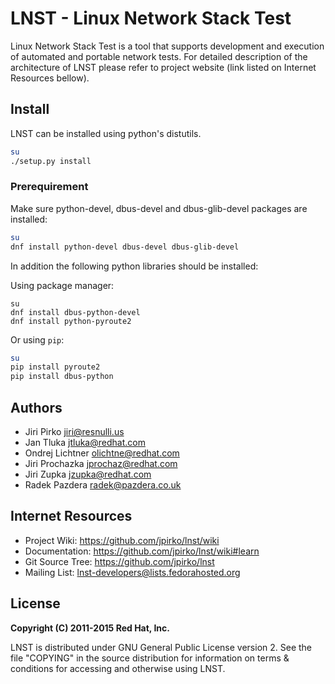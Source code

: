 # LNST - Linux Network Stack Test #

Linux Network Stack Test is a tool that supports development and execution
of automated and portable network tests. For detailed description of the
architecture of LNST please refer to project website (link listed on
Internet Resources bellow).


## Install

LNST can be installed using python's distutils.

```bash
su
./setup.py install
```

### Prerequirement

Make sure python-devel, dbus-devel and dbus-glib-devel packages are installed:
```bash
su
dnf install python-devel dbus-devel dbus-glib-devel
```

In addition the following python libraries should be installed:

Using package manager:
```
su
dnf install dbus-python-devel
dnf install python-pyroute2
```

Or using `pip`:
```bash
su
pip install pyroute2
pip install dbus-python
```

## Authors

* Jiri Pirko <jiri@resnulli.us>
* Jan Tluka <jtluka@redhat.com>
* Ondrej Lichtner <olichtne@redhat.com>
* Jiri Prochazka <jprochaz@redhat.com>
* Jiri Zupka <jzupka@redhat.com>
* Radek Pazdera <radek@pazdera.co.uk>


## Internet Resources

* Project Wiki:     https://github.com/jpirko/lnst/wiki
* Documentation:    https://github.com/jpirko/lnst/wiki#learn
* Git Source Tree:  https://github.com/jpirko/lnst
* Mailing List:     <lnst-developers@lists.fedorahosted.org>


## License

**Copyright (C) 2011-2015 Red Hat, Inc.**

LNST is distributed under GNU General Public License version 2. See the file
"COPYING" in the source distribution for information on terms & conditions
for accessing and otherwise using LNST.
